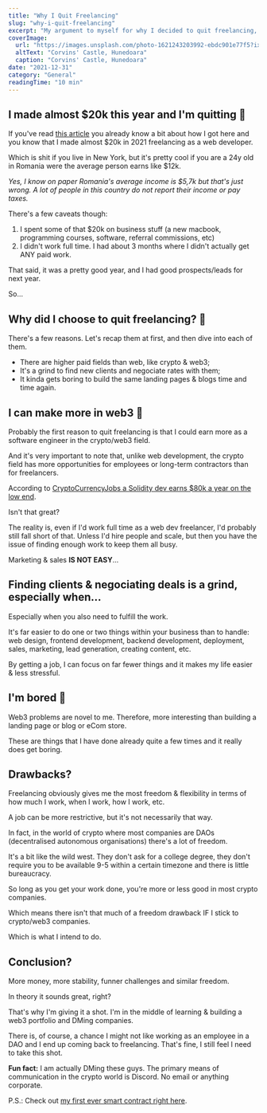 ```yaml
---
title: "Why I Quit Freelancing"
slug: "why-i-quit-freelancing"
excerpt: "My argument to myself for why I decided to quit freelancing, even though revenue was growing and I was earning almost twice as much as the average Romanian."
coverImage:
  url: "https://images.unsplash.com/photo-1621243203992-ebdc901e77f5?ixlib=rb-1.2.1&ixid=MnwxMjA3fDB8MHxwaG90by1wYWdlfHx8fGVufDB8fHx8&auto=format&fit=crop&w=774&q=80"
  altText: "Corvins' Castle, Hunedoara"
  caption: "Corvins' Castle, Hunedoara"
date: "2021-12-31"
category: "General"
readingTime: "10 min"
---
```


## I made almost $20k this year and I'm quitting 🤯

If you've read [this article](https://alexlazar.dev/posts/about-me) you already know a bit about how I got here and you know that I made almost $20k in 2021 freelancing as a web developer.

Which is shit if you live in New York, but it's pretty cool if you are a 24y old in Romania were the average person earns like $12k.

_Yes, I know on paper Romania's average income is $5,7k but that's just wrong. A lot of people in this country do not report their income or pay taxes._

There's a few caveats though:

1. I spent some of that $20k on business stuff (a new macbook, programming courses, software, referral commissions, etc)
2. I didn't work full time. I had about 3 months where I didn't actually get ANY paid work.

That said, it was a pretty good year, and I had good prospects/leads for next year.

So...

## Why did I choose to quit freelancing? 🧐

There's a few reasons. Let's recap them at first, and then dive into each of them.

- There are higher paid fields than web, like crypto & web3;
- It's a grind to find new clients and negociate rates with them;
- It kinda gets boring to build the same landing pages & blogs time and time again.

## I can make more in web3 💸

Probably the first reason to quit freelancing is that I could earn more as a software engineer in the crypto/web3 field.

And it's very important to note that, unlike web development, the crypto field has more opportunities for employees or long-term contractors than for freelancers.

According to [CryptoCurrencyJobs a Solidity dev earns $80k a year on the low end](https://cryptocurrencyjobs.co/salaries/solidity-developer/).

Isn't that great?

The reality is, even if I'd work full time as a web dev freelancer, I'd probably still fall short of that. Unless I'd hire people and scale, but then you have the issue of finding enough work to keep them all busy.

Marketing & sales **IS NOT EASY**...

## Finding clients & negociating deals is a grind, especially when...

Especially when you also need to fulfill the work.

It's far easier to do one or two things within your business than to handle: web design, frontend development, backend development, deployment, sales, marketing, lead generation, creating content, etc.

By getting a job, I can focus on far fewer things and it makes my life easier & less stressful.

## I'm bored 🥱

Web3 problems are novel to me. Therefore, more interesting than building a landing page or blog or eCom store.

These are things that I have done already quite a few times and it really does get boring.

## Drawbacks?

Freelancing obviously gives me the most freedom & flexibility in terms of how much I work, when I work, how I work, etc.

A job can be more restrictive, but it's not necessarily that way.

In fact, in the world of crypto where most companies are DAOs (decentralised autonomous organisations) there's a lot of freedom.

It's a bit like the wild west. They don't ask for a college degree, they don't require you to be available 9-5 within a certain timezone and there is little bureaucracy.

So long as you get your work done, you're more or less good in most crypto companies.

Which means there isn't that much of a freedom drawback IF I stick to crypto/web3 companies.

Which is what I intend to do.

## Conclusion?

More money, more stability, funner challenges and similar freedom.

In theory it sounds great, right?

That's why I'm giving it a shot. I'm in the middle of learning & building a web3 portfolio and DMing companies.

There is, of course, a chance I might not like working as an employee in a DAO and I end up coming back to freelancing. That's fine, I still feel I need to take this shot.

**Fun fact:** I am actually DMing these guys. The primary means of communication in the crypto world is Discord. No email or anything corporate.

P.S.: Check out [my first ever smart contract right here](https://github.com/lazaralex98/voting-contract).
